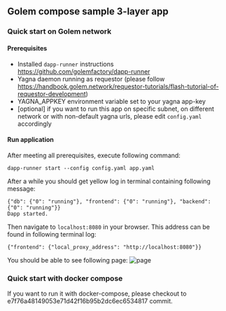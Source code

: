 ## Golem compose sample 3-layer app

### Quick start on Golem network

#### Prerequisites

- Installed `dapp-runner` instructions https://github.com/golemfactory/dapp-runner
- Yagna daemon running as requestor (please follow https://handbook.golem.network/requestor-tutorials/flash-tutorial-of-requestor-development)
- YAGNA_APPKEY environment variable set to your yagna app-key
- [optional] if you want to run this app on specific subnet, on different network or with non-default yagna urls, please edit `config.yaml` accordingly

#### Run application

After meeting all prerequisites, execute following command:

```
dapp-runner start --config config.yaml app.yaml
```

After a while you should get yellow log in terminal containing following message:

```
{"db": {"0": "running"}, "frontend": {"0": "running"}, "backend": {"0": "running"}}
Dapp started.
```

Then navigate to `localhost:8080` in your browser.
This address can be found in following terminal log:

```
{"frontend": {"local_proxy_address": "http://localhost:8080"}}
```

You should be able to see following page:
![page](./capture.png)

### Quick start with docker compose

If you want to run it with docker-compose, please checkout to e7f76a48149053e71d42f16b95b2dc6ec6534817 commit.
